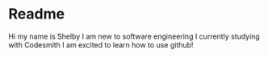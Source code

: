 # Readme
Hi my name is Shelby
I am new to software engineering 
I currently studying with Codesmith 
I am excited to learn how to use github!
